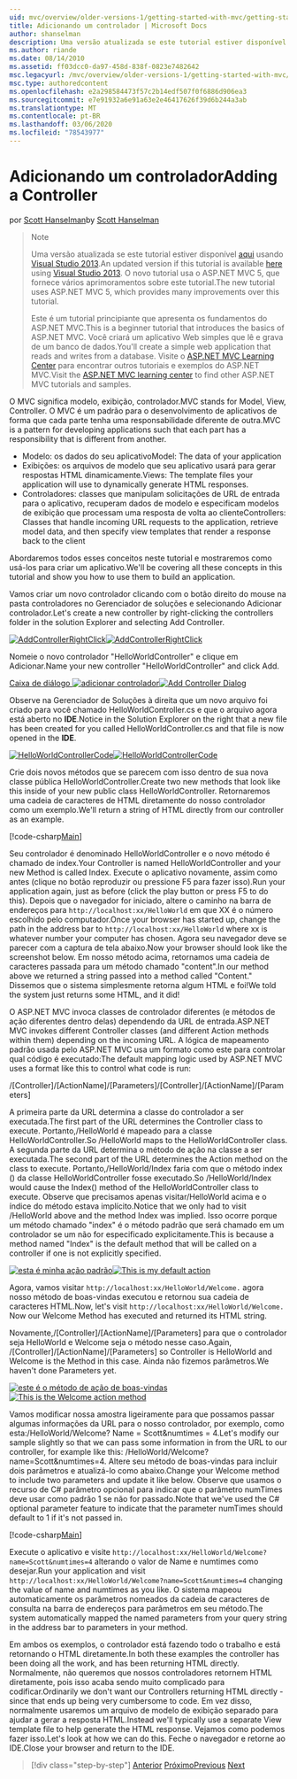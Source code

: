 ```yaml
---
uid: mvc/overview/older-versions-1/getting-started-with-mvc/getting-started-with-mvc-part2
title: Adicionando um controlador | Microsoft Docs
author: shanselman
description: Uma versão atualizada se este tutorial estiver disponível aqui usando Visual Studio 2013. O novo tutorial usa o ASP.NET MVC 5, que fornece muitas melhorias em relação a t...
ms.author: riande
ms.date: 08/14/2010
ms.assetid: ff03dcc0-da97-458d-838f-0823e7482642
msc.legacyurl: /mvc/overview/older-versions-1/getting-started-with-mvc/getting-started-with-mvc-part2
msc.type: authoredcontent
ms.openlocfilehash: e2a298584473f57c2b14edf507f0f6886d906ea3
ms.sourcegitcommit: e7e91932a6e91a63e2e46417626f39d6b244a3ab
ms.translationtype: MT
ms.contentlocale: pt-BR
ms.lasthandoff: 03/06/2020
ms.locfileid: "78543977"
---
```

# <a name="adding-a-controller"></a><span data-ttu-id="d7c94-104">Adicionando um controlador</span><span class="sxs-lookup"><span data-stu-id="d7c94-104">Adding a Controller</span></span>

<span data-ttu-id="d7c94-105">por [Scott Hanselman](https://github.com/shanselman)</span><span class="sxs-lookup"><span data-stu-id="d7c94-105">by [Scott Hanselman](https://github.com/shanselman)</span></span>

> > [!NOTE]
> > <span data-ttu-id="d7c94-106">Uma versão atualizada se este tutorial estiver disponível [aqui](../../getting-started/introduction/getting-started.md) usando [Visual Studio 2013](https://my.visualstudio.com/Downloads?q=visual%20studio%202013).</span><span class="sxs-lookup"><span data-stu-id="d7c94-106">An updated version if this tutorial is available [here](../../getting-started/introduction/getting-started.md) using [Visual Studio 2013](https://my.visualstudio.com/Downloads?q=visual%20studio%202013).</span></span> <span data-ttu-id="d7c94-107">O novo tutorial usa o ASP.NET MVC 5, que fornece vários aprimoramentos sobre este tutorial.</span><span class="sxs-lookup"><span data-stu-id="d7c94-107">The new tutorial uses ASP.NET MVC 5, which provides many improvements over this tutorial.</span></span>
>
>
> <span data-ttu-id="d7c94-108">Este é um tutorial principiante que apresenta os fundamentos do ASP.NET MVC.</span><span class="sxs-lookup"><span data-stu-id="d7c94-108">This is a beginner tutorial that introduces the basics of ASP.NET MVC.</span></span> <span data-ttu-id="d7c94-109">Você criará um aplicativo Web simples que lê e grava de um banco de dados.</span><span class="sxs-lookup"><span data-stu-id="d7c94-109">You'll create a simple web application that reads and writes from a database.</span></span> <span data-ttu-id="d7c94-110">Visite o [ASP.NET MVC Learning Center](../../../index.md) para encontrar outros tutoriais e exemplos do ASP.NET MVC.</span><span class="sxs-lookup"><span data-stu-id="d7c94-110">Visit the [ASP.NET MVC learning center](../../../index.md) to find other ASP.NET MVC tutorials and samples.</span></span>

<span data-ttu-id="d7c94-111">O MVC significa modelo, exibição, controlador.</span><span class="sxs-lookup"><span data-stu-id="d7c94-111">MVC stands for Model, View, Controller.</span></span> <span data-ttu-id="d7c94-112">O MVC é um padrão para o desenvolvimento de aplicativos de forma que cada parte tenha uma responsabilidade diferente de outra.</span><span class="sxs-lookup"><span data-stu-id="d7c94-112">MVC is a pattern for developing applications such that each part has a responsibility that is different from another.</span></span>

- <span data-ttu-id="d7c94-113">Modelo: os dados do seu aplicativo</span><span class="sxs-lookup"><span data-stu-id="d7c94-113">Model: The data of your application</span></span>
- <span data-ttu-id="d7c94-114">Exibições: os arquivos de modelo que seu aplicativo usará para gerar respostas HTML dinamicamente.</span><span class="sxs-lookup"><span data-stu-id="d7c94-114">Views: The template files your application will use to dynamically generate HTML responses.</span></span>
- <span data-ttu-id="d7c94-115">Controladores: classes que manipulam solicitações de URL de entrada para o aplicativo, recuperam dados de modelo e especificam modelos de exibição que processam uma resposta de volta ao cliente</span><span class="sxs-lookup"><span data-stu-id="d7c94-115">Controllers: Classes that handle incoming URL requests to the application, retrieve model data, and then specify view templates that render a response back to the client</span></span>

<span data-ttu-id="d7c94-116">Abordaremos todos esses conceitos neste tutorial e mostraremos como usá-los para criar um aplicativo.</span><span class="sxs-lookup"><span data-stu-id="d7c94-116">We'll be covering all these concepts in this tutorial and show you how to use them to build an application.</span></span>

<span data-ttu-id="d7c94-117">Vamos criar um novo controlador clicando com o botão direito do mouse na pasta controladores no Gerenciador de soluções e selecionando Adicionar controlador.</span><span class="sxs-lookup"><span data-stu-id="d7c94-117">Let's create a new controller by right-clicking the controllers folder in the solution Explorer and selecting Add Controller.</span></span>

<span data-ttu-id="d7c94-118">[![AddControllerRightClick](getting-started-with-mvc-part2/_static/image2.png)](getting-started-with-mvc-part2/_static/image1.png)</span><span class="sxs-lookup"><span data-stu-id="d7c94-118">[![AddControllerRightClick](getting-started-with-mvc-part2/_static/image2.png)](getting-started-with-mvc-part2/_static/image1.png)</span></span>

<span data-ttu-id="d7c94-119">Nomeie o novo controlador "HelloWorldController" e clique em Adicionar.</span><span class="sxs-lookup"><span data-stu-id="d7c94-119">Name your new controller "HelloWorldController" and click Add.</span></span>

<span data-ttu-id="d7c94-120">[Caixa de diálogo ![adicionar controlador](getting-started-with-mvc-part2/_static/image4.png)](getting-started-with-mvc-part2/_static/image3.png)</span><span class="sxs-lookup"><span data-stu-id="d7c94-120">[![Add Controller Dialog](getting-started-with-mvc-part2/_static/image4.png)](getting-started-with-mvc-part2/_static/image3.png)</span></span>

<span data-ttu-id="d7c94-121">Observe na Gerenciador de Soluções à direita que um novo arquivo foi criado para você chamado HelloWorldController.cs e que o arquivo agora está aberto no **IDE**.</span><span class="sxs-lookup"><span data-stu-id="d7c94-121">Notice in the Solution Explorer on the right that a new file has been created for you called HelloWorldController.cs and that file is now opened in the **IDE**.</span></span>

<span data-ttu-id="d7c94-122">[![HelloWorldControllerCode](getting-started-with-mvc-part2/_static/image6.png)](getting-started-with-mvc-part2/_static/image5.png)</span><span class="sxs-lookup"><span data-stu-id="d7c94-122">[![HelloWorldControllerCode](getting-started-with-mvc-part2/_static/image6.png)](getting-started-with-mvc-part2/_static/image5.png)</span></span>

<span data-ttu-id="d7c94-123">Crie dois novos métodos que se parecem com isso dentro de sua nova classe pública HelloWorldController.</span><span class="sxs-lookup"><span data-stu-id="d7c94-123">Create two new methods that look like this inside of your new public class HelloWorldController.</span></span> <span data-ttu-id="d7c94-124">Retornaremos uma cadeia de caracteres de HTML diretamente do nosso controlador como um exemplo.</span><span class="sxs-lookup"><span data-stu-id="d7c94-124">We'll return a string of HTML directly from our controller as an example.</span></span>

[!code-csharp[Main](getting-started-with-mvc-part2/samples/sample1.cs)]

<span data-ttu-id="d7c94-125">Seu controlador é denominado HelloWorldController e o novo método é chamado de index.</span><span class="sxs-lookup"><span data-stu-id="d7c94-125">Your Controller is named HelloWorldController and your new Method is called Index.</span></span> <span data-ttu-id="d7c94-126">Execute o aplicativo novamente, assim como antes (clique no botão reproduzir ou pressione F5 para fazer isso).</span><span class="sxs-lookup"><span data-stu-id="d7c94-126">Run your application again, just as before (click the play button or press F5 to do this).</span></span> <span data-ttu-id="d7c94-127">Depois que o navegador for iniciado, altere o caminho na barra de endereços para `http://localhost:xx/HelloWorld` em que XX é o número escolhido pelo computador.</span><span class="sxs-lookup"><span data-stu-id="d7c94-127">Once your browser has started up, change the path in the address bar to `http://localhost:xx/HelloWorld` where xx is whatever number your computer has chosen.</span></span> <span data-ttu-id="d7c94-128">Agora seu navegador deve se parecer com a captura de tela abaixo.</span><span class="sxs-lookup"><span data-stu-id="d7c94-128">Now your browser should look like the screenshot below.</span></span> <span data-ttu-id="d7c94-129">Em nosso método acima, retornamos uma cadeia de caracteres passada para um método chamado "content".</span><span class="sxs-lookup"><span data-stu-id="d7c94-129">In our method above we returned a string passed into a method called "Content."</span></span> <span data-ttu-id="d7c94-130">Dissemos que o sistema simplesmente retorna algum HTML e foi!</span><span class="sxs-lookup"><span data-stu-id="d7c94-130">We told the system just returns some HTML, and it did!</span></span>

<span data-ttu-id="d7c94-131">O ASP.NET MVC invoca classes de controlador diferentes (e métodos de ação diferentes dentro delas) dependendo da URL de entrada.</span><span class="sxs-lookup"><span data-stu-id="d7c94-131">ASP.NET MVC invokes different Controller classes (and different Action methods within them) depending on the incoming URL.</span></span> <span data-ttu-id="d7c94-132">A lógica de mapeamento padrão usada pelo ASP.NET MVC usa um formato como este para controlar qual código é executado:</span><span class="sxs-lookup"><span data-stu-id="d7c94-132">The default mapping logic used by ASP.NET MVC uses a format like this to control what code is run:</span></span>

<span data-ttu-id="d7c94-133">/[Controller]/[ActionName]/[Parameters]</span><span class="sxs-lookup"><span data-stu-id="d7c94-133">/[Controller]/[ActionName]/[Parameters]</span></span>

<span data-ttu-id="d7c94-134">A primeira parte da URL determina a classe do controlador a ser executada.</span><span class="sxs-lookup"><span data-stu-id="d7c94-134">The first part of the URL determines the Controller class to execute.</span></span> <span data-ttu-id="d7c94-135">Portanto,/HelloWorld é mapeado para a classe HelloWorldController.</span><span class="sxs-lookup"><span data-stu-id="d7c94-135">So /HelloWorld maps to the HelloWorldController class.</span></span> <span data-ttu-id="d7c94-136">A segunda parte da URL determina o método de ação na classe a ser executada.</span><span class="sxs-lookup"><span data-stu-id="d7c94-136">The second part of the URL determines the Action method on the class to execute.</span></span> <span data-ttu-id="d7c94-137">Portanto,/HelloWorld/Index faria com que o método index () da classe HelloWorldController fosse executado.</span><span class="sxs-lookup"><span data-stu-id="d7c94-137">So /HelloWorld/Index would cause the Index() method of the HelloWorldController class to execute.</span></span> <span data-ttu-id="d7c94-138">Observe que precisamos apenas visitar/HelloWorld acima e o índice do método estava implícito.</span><span class="sxs-lookup"><span data-stu-id="d7c94-138">Notice that we only had to visit /HelloWorld above and the method Index was implied.</span></span> <span data-ttu-id="d7c94-139">Isso ocorre porque um método chamado "index" é o método padrão que será chamado em um controlador se um não for especificado explicitamente.</span><span class="sxs-lookup"><span data-stu-id="d7c94-139">This is because a method named "Index" is the default method that will be called on a controller if one is not explicitly specified.</span></span>

<span data-ttu-id="d7c94-140">[![esta é minha ação padrão](getting-started-with-mvc-part2/_static/image8.png)](getting-started-with-mvc-part2/_static/image7.png)</span><span class="sxs-lookup"><span data-stu-id="d7c94-140">[![This is my default action](getting-started-with-mvc-part2/_static/image8.png)](getting-started-with-mvc-part2/_static/image7.png)</span></span>

<span data-ttu-id="d7c94-141">Agora, vamos visitar `http://localhost:xx/HelloWorld/Welcome.` agora nosso método de boas-vindas executou e retornou sua cadeia de caracteres HTML.</span><span class="sxs-lookup"><span data-stu-id="d7c94-141">Now, let's visit `http://localhost:xx/HelloWorld/Welcome.` Now our Welcome Method has executed and returned its HTML string.</span></span>

<span data-ttu-id="d7c94-142">Novamente,/[Controller]/[ActionName]/[Parameters] para que o controlador seja HelloWorld e Welcome seja o método nesse caso.</span><span class="sxs-lookup"><span data-stu-id="d7c94-142">Again, /[Controller]/[ActionName]/[Parameters] so Controller is HelloWorld and Welcome is the Method in this case.</span></span> <span data-ttu-id="d7c94-143">Ainda não fizemos parâmetros.</span><span class="sxs-lookup"><span data-stu-id="d7c94-143">We haven't done Parameters yet.</span></span>

<span data-ttu-id="d7c94-144">[![este é o método de ação de boas-vindas](getting-started-with-mvc-part2/_static/image10.png)](getting-started-with-mvc-part2/_static/image9.png)</span><span class="sxs-lookup"><span data-stu-id="d7c94-144">[![This is the Welcome action method](getting-started-with-mvc-part2/_static/image10.png)](getting-started-with-mvc-part2/_static/image9.png)</span></span>

<span data-ttu-id="d7c94-145">Vamos modificar nossa amostra ligeiramente para que possamos passar algumas informações da URL para o nosso controlador, por exemplo, como esta:/HelloWorld/Welcome? Name = Scott&amp;numtimes = 4.</span><span class="sxs-lookup"><span data-stu-id="d7c94-145">Let's modify our sample slightly so that we can pass some information in from the URL to our controller, for example like this: /HelloWorld/Welcome?name=Scott&amp;numtimes=4.</span></span> <span data-ttu-id="d7c94-146">Altere seu método de boas-vindas para incluir dois parâmetros e atualizá-lo como abaixo.</span><span class="sxs-lookup"><span data-stu-id="d7c94-146">Change your Welcome method to include two parameters and update it like below.</span></span> <span data-ttu-id="d7c94-147">Observe que usamos o recurso de C# parâmetro opcional para indicar que o parâmetro numTimes deve usar como padrão 1 se não for passado.</span><span class="sxs-lookup"><span data-stu-id="d7c94-147">Note that we've used the C# optional parameter feature to indicate that the parameter numTimes should default to 1 if it's not passed in.</span></span>

[!code-csharp[Main](getting-started-with-mvc-part2/samples/sample2.cs)]

<span data-ttu-id="d7c94-148">Execute o aplicativo e visite `http://localhost:xx/HelloWorld/Welcome?name=Scott&numtimes=4` alterando o valor de Name e numtimes como desejar.</span><span class="sxs-lookup"><span data-stu-id="d7c94-148">Run your application and visit `http://localhost:xx/HelloWorld/Welcome?name=Scott&numtimes=4` changing the value of name and numtimes as you like.</span></span> <span data-ttu-id="d7c94-149">O sistema mapeou automaticamente os parâmetros nomeados da cadeia de caracteres de consulta na barra de endereços para parâmetros em seu método.</span><span class="sxs-lookup"><span data-stu-id="d7c94-149">The system automatically mapped the named parameters from your query string in the address bar to parameters in your method.</span></span>

<span data-ttu-id="d7c94-150">Em ambos os exemplos, o controlador está fazendo todo o trabalho e está retornando o HTML diretamente.</span><span class="sxs-lookup"><span data-stu-id="d7c94-150">In both these examples the controller has been doing all the work, and has been returning HTML directly.</span></span> <span data-ttu-id="d7c94-151">Normalmente, não queremos que nossos controladores retornem HTML diretamente, pois isso acaba sendo muito complicado para codificar.</span><span class="sxs-lookup"><span data-stu-id="d7c94-151">Ordinarily we don't want our Controllers returning HTML directly - since that ends up being very cumbersome to code.</span></span> <span data-ttu-id="d7c94-152">Em vez disso, normalmente usaremos um arquivo de modelo de exibição separado para ajudar a gerar a resposta HTML.</span><span class="sxs-lookup"><span data-stu-id="d7c94-152">Instead we'll typically use a separate View template file to help generate the HTML response.</span></span> <span data-ttu-id="d7c94-153">Vejamos como podemos fazer isso.</span><span class="sxs-lookup"><span data-stu-id="d7c94-153">Let's look at how we can do this.</span></span> <span data-ttu-id="d7c94-154">Feche o navegador e retorne ao IDE.</span><span class="sxs-lookup"><span data-stu-id="d7c94-154">Close your browser and return to the IDE.</span></span>

> [!div class="step-by-step"]
> <span data-ttu-id="d7c94-155">[Anterior](getting-started-with-mvc-part1.md)
> [Próximo](getting-started-with-mvc-part3.md)</span><span class="sxs-lookup"><span data-stu-id="d7c94-155">[Previous](getting-started-with-mvc-part1.md)
[Next](getting-started-with-mvc-part3.md)</span></span>
